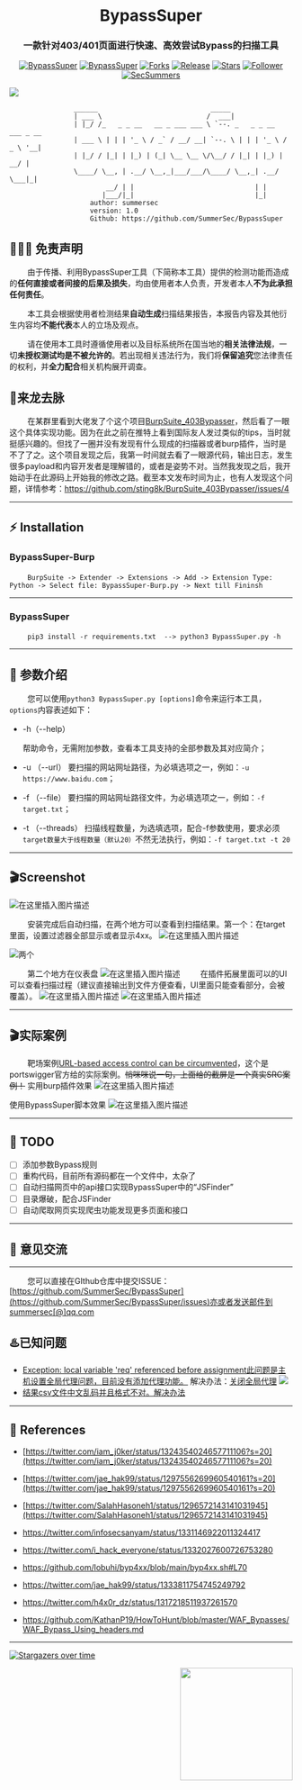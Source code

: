 <h1 align="center" >BypassSuper</h1>
<h3 align="center" >一款针对403/401页面进行快速、高效尝试Bypass的扫描工具</h3>
 <p align="center">
    <a href="https://github.com/SummerSec/BypassSuper"><img alt="BypassSuper" src="https://img.shields.io/badge/python-3.X-blueviolet"></a>
    <a href="https://github.com/SummerSec/BypassSuper"><img alt="BypassSuper" src="https://img.shields.io/badge/Bypass-Super-green"></a>
    <a href="https://github.com/SummerSec/BypassSuper"><img alt="Forks" src="https://img.shields.io/github/forks/SummerSec/BypassSuper"></a>
     <a href="https://github.com/SummerSec/BypassSuper"><img alt="Release" src="https://img.shields.io/github/release/SummerSec/BypassSuper.svg"></a>
  <a href="https://github.com/SummerSec/BypassSuper"><img alt="Stars" src="https://img.shields.io/github/stars/SummerSec/BypassSuper.svg?style=social&label=Stars"></a>
     <a href="https://github.com/SummerSec"><img alt="Follower" src="https://img.shields.io/github/followers/SummerSec.svg?style=social&label=Follow"></a>
	<a href="https://twitter.com/SecSummers"><img alt="SecSummers" src="https://img.shields.io/twitter/follow/SecSummers.svg"></a>
	<a xmlns="http://www.w3.org/2000/svg" xmlns:xlink="http://www.w3.org/1999/xlink" xlink:href="https://visitor-badge.laobi.icu"><rect fill="rgba(0,0,0,0)" height="20" width="49.6"/></a>
	<a xmlns="http://www.w3.org/2000/svg" xmlns:xlink="http://www.w3.org/1999/xlink" xlink:href="https://visitor-badge.laobi.icu"><rect fill="rgba(0,0,0,0)" height="20" width="17.0" x="49.6"/></a>
	</p>

![](https://visitor-badge.laobi.icu/badge?page_id=SummerSec.BypassSuper)



```
                ______                            _____
                | ___ \                          /  ___|
                | |_/ /_   _ _ __   __ _ ___ ___ \ `--. _   _ _ __   ___ _ __
                | ___ \ | | | '_ \ / _` / __/ __| `--. \ | | | '_ \ / _ \ '__|
                | |_/ / |_| | |_) | (_| \__ \__ \/\__/ / |_| | |_) |  __/ |
                \____/ \__, | .__/ \__,_|___/___/\____/ \__,_| .__/ \___|_|
                        __/ | |                              | |
                       |___/|_|                              |_|
                    author: summersec
                    version: 1.0
                    Github: https://github.com/SummerSec/BypassSuper
````

##  👮🏻‍♀️ 免责声明

&emsp;&emsp; 由于传播、利用BypassSuper工具（下简称本工具）提供的检测功能而造成的**任何直接或者间接的后果及损失**，均由使用者本人负责，开发者本人**不为此承担任何责任**。

&emsp;&emsp; 本工具会根据使用者检测结果**自动生成**扫描结果报告，本报告内容及其他衍生内容均**不能代表**本人的立场及观点。

&emsp;&emsp; 请在使用本工具时遵循使用者以及目标系统所在国当地的**相关法律法规**，一切**未授权测试均是不被允许的**。若出现相关违法行为，我们将**保留追究**您法律责任的权利，并**全力配合**相关机构展开调查。




## :dragon:来龙去脉
&emsp;&emsp; 在某群里看到大佬发了个这个项目[BurpSuite_403Bypasser](https://github.com/sting8k/BurpSuite_403Bypasser)，然后看了一眼这个具体实现功能。因为在此之前在推特上看到国际友人发过类似的tips，当时就挺感兴趣的。但找了一圈并没有发现有什么现成的扫描器或者burp插件，当时是不了了之。这个项目发现之后，我第一时间就去看了一眼源代码，输出日志，发生很多payload和内容开发者是理解错的，或者是姿势不对。当然我发现之后，我开始动手在此源码上开始我的修改之路。截至本文发布时间为止，也有人发现这个问题，详情参考：https://github.com/sting8k/BurpSuite_403Bypasser/issues/4

---



## :zap: Installation


### BypassSuper-Burp

&emsp;&emsp; `BurpSuite -> Extender -> Extensions -> Add -> Extension Type: Python -> Select file: BypassSuper-Burp.py -> Next till Fininsh`

---
### BypassSuper
&emsp;&emsp; ``pip3 install -r requirements.txt  --> python3 BypassSuper.py -h``

---

## :clap: 参数介绍
&emsp;&emsp; 您可以使用`python3 BypassSuper.py [options]`命令来运行本工具，`options`内容表述如下：
* -h（--help）

  帮助命令，无需附加参数，查看本工具支持的全部参数及其对应简介；
* -u （--url）
 要扫描的网站网址路径，为必填选项之一，例如：`-u https://www.baidu.com`；
 * -f （--file）
 要扫描的网站网址路径文件，为必填选项之一，例如：`-f target.txt`；
 * -t （--threads）
扫描线程数量，为选填选项，配合-f参数使用，要求必须`target数量大于线程数量（默认20）`不然无法执行，例如：`-f target.txt -t 20`

---


## :clapper:Screenshot

![在这里插入图片描述](https://img-blog.csdnimg.cn/20201207095047803.png)



&emsp;&emsp; 安装完成后自动扫描，在两个地方可以查看到扫描结果。第一个：在target里面，设置过滤器全部显示或者显示4xx。
![在这里插入图片描述](https://img-blog.csdnimg.cn/20201206225513435.png)

![两个](https://img-blog.csdnimg.cn/20201207094215278.png)

&emsp;&emsp;  第二个地方在仪表盘
![在这里插入图片描述](https://img-blog.csdnimg.cn/20201207094338881.png)
&emsp;&emsp; 在插件拓展里面可以的UI可以查看扫描过程（建议直接输出到文件方便查看，UI里面只能查看部分，会被覆盖）。
![在这里插入图片描述](https://img-blog.csdnimg.cn/20201207094526995.png)
![在这里插入图片描述](https://img-blog.csdnimg.cn/20201207095902133.png)



----

##  :clapper:实际案例
&emsp;&emsp; 靶场案例[URL-based access control can be circumvented](https://portswigger.net/web-security/access-control/lab-url-based-access-control-can-be-circumvented)，这个是portswigger官方给的实际案例。~~悄咪咪说一句，上面给的截屏是一个真实SRC案例！~~
实用burp插件效果
![在这里插入图片描述](https://img-blog.csdnimg.cn/20210122195343459.png)

使用BypassSuper脚本效果
![在这里插入图片描述](https://img-blog.csdnimg.cn/20210122201042177.png)

---

## :memo: TODO
- [ ]  添加参数Bypass规则
- [ ]  重构代码，目前所有源码都在一个文件中，太杂了
- [ ]  自动扫描网页中的api接口实现BypassSuper中的“JSFinder”
- [ ]  目录爆破，配合JSFinder
- [ ]  自动爬取网页实现爬虫功能发现更多页面和接口

----
## 📝 意见交流

---
&emsp;&emsp; 您可以直接在GIthub仓库中提交ISSUE：[https://github.com/SummerSec/BypassSuper](https://github.com/SummerSec/BypassSuper/issues)亦或者发送邮件到summersec[@]qq.com


## :hotsprings:已知问题
* [Exception: local variable 'req' referenced before assignment此问题是主机设置全局代理问题，目前没有添加代理功能。](https://github.com/SummerSec/BypassSuper/issues/3) 解决办法：[关闭全局代理](https://github.com/SummerSec/BypassSuper/issues/3)
![](https://img-blog.csdnimg.cn/20201207100058886.png)
* [结果csv文件中文乱码并且格式不对。](https://github.com/SummerSec/BypassSuper/issues/2)[解决办法](https://github.com/SummerSec/BypassSuper/issues/2)

----

## :book: References
* [https://twitter.com/iam_j0ker/status/1324354024657711106?s=20](https://twitter.com/iam_j0ker/status/1324354024657711106?s=20)
* [https://twitter.com/jae_hak99/status/1297556269960540161?s=20](https://twitter.com/jae_hak99/status/1297556269960540161?s=20)
* [https://twitter.com/SalahHasoneh1/status/1296572143141031945](https://twitter.com/SalahHasoneh1/status/1296572143141031945)
* https://twitter.com/infosecsanyam/status/1331146922011324417

* https://twitter.com/i_hack_everyone/status/1332027600726753280

* https://github.com/lobuhi/byp4xx/blob/main/byp4xx.sh#L70

* https://twitter.com/jae_hak99/status/1333811754745249792

* https://twitter.com/h4x0r_dz/status/1317218511937261570

* https://github.com/KathanP19/HowToHunt/blob/master/WAF_Bypasses/WAF_Bypass_Using_headers.md



---

 [![Stargazers over time](https://starchart.cc/SummerSec/BypassSuper.svg)](https://starchart.cc/SummerSec/BypassSuper) 

<img align='right' src="https://profile-counter.glitch.me/summersec/count.svg" width="200">

